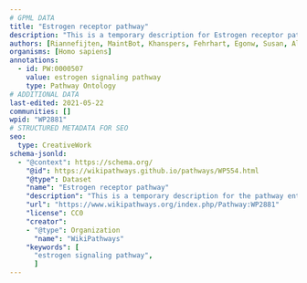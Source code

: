 ```yaml
---
# GPML DATA
title: "Estrogen receptor pathway"
description: "This is a temporary description for Estrogen receptor pathway"
authors: [Riannefijten, MaintBot, Khanspers, Fehrhart, Egonw, Susan, AlexanderPico, Eweitz]
organisms: [Homo sapiens]
annotations:
  - id: PW:0000507
    value: estrogen signaling pathway
    type: Pathway Ontology
# ADDITIONAL DATA
last-edited: 2021-05-22
communities: []
wpid: "WP2881"
# STRUCTURED METADATA FOR SEO
seo:
  type: CreativeWork
schema-jsonld:
  - "@context": https://schema.org/
    "@id": https://wikipathways.github.io/pathways/WP554.html
    "@type": Dataset
    "name": "Estrogen receptor pathway"
    "description": "This is a temporary description for the pathway entitled: Estrogen receptor pathway"
    "url": "https://www.wikipathways.org/index.php/Pathway:WP2881"
    "license": CC0
    "creator":
    - "@type": Organization
      "name": "WikiPathways"
    "keywords": [
      "estrogen signaling pathway",
      ]
---
```

